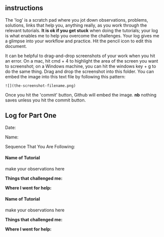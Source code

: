 ## instructions

The 'log' is a scratch pad where you jot down observations, problems, solutions, links that help you, anything really, as you work through the relevant tutorials. **It is ok if you get stuck** when doing the tutorials; your log is what enables me to help you overcome the challenges. Your log gives me a glimpse into your workflow and practice. Hit the pencil icon to edit this document.

It can be helpful to drag-and-drop screenshots of your work when you hit an error. On a mac, hit cmd + 4 to highlight the area of the screen you want to screenshot; on a Windows machine, you can hit the windows key + g to do the same thing. Drag and drop the screenshot into this folder. You can embed the image into this text file by following this pattern:

`![](the-screenshot-filename.png)`

Once you hit the 'commit' button, Github will embed the image. **nb** nothing saves unless you hit the commit button.

## Log for Part One

Date:

Name:

Sequence That You Are Following:

#### Name of Tutorial

make your observations here

**Things that challenged me:**

**Where I went for help:**

#### Name of Tutorial

make your observations here

**Things that challenged me:**

**Where I went for help:**
